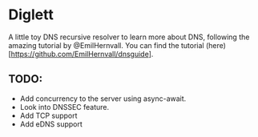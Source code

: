 # Diglett
A little toy DNS recursive resolver to learn more about DNS, following the amazing tutorial by @EmilHernvall. You can find the tutorial (here)[https://github.com/EmilHernvall/dnsguide].

## TODO:
- Add concurrency to the server using async-await.
- Look into DNSSEC feature.
- Add TCP support
- Add eDNS support